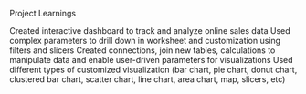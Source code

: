 Project Learnings

Created interactive dashboard to track and analyze online sales data
Used complex parameters to drill down in worksheet and customization using filters and slicers
Created connections, join new tables, calculations to manipulate data and enable user-driven parameters for visualizations
Used different types of customized visualization (bar chart, pie chart, donut chart, clustered bar chart, scatter chart, line chart, area chart, map, slicers, etc)
